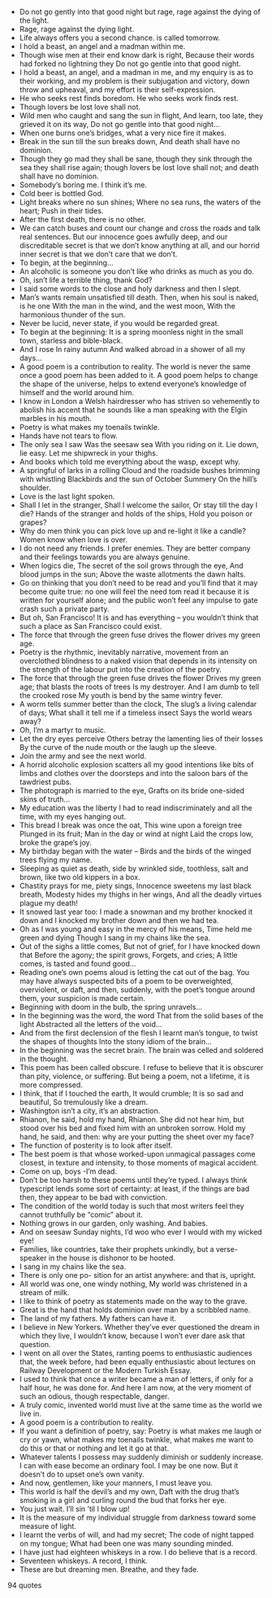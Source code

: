  - Do not go gently into that good night but rage, rage against the dying of the light.
 - Rage, rage against the dying light.
 - Life always offers you a second chance. is called tomorrow.
 - I hold a beast, an angel and a madman within me.
 - Though wise men at their end know dark is right, Because their words had forked no lightning they Do not go gentle into that good night.
 - I hold a beast, an angel, and a madman in me, and my enquiry is as to their working, and my problem is their subjugation and victory, down throw and upheaval, and my effort is their self-expression.
 - He who seeks rest finds boredom. He who seeks work finds rest.
 - Though lovers be lost love shall not.
 - Wild men who caught and sang the sun in flight, And learn, too late, they grieved it on its way, Do not go gentle into that good night...
 - When one burns one’s bridges, what a very nice fire it makes.
 - Break in the sun till the sun breaks down, And death shall have no dominion.
 - Though they go mad they shall be sane, though they sink through the sea they shall rise again; though lovers be lost love shall not; and death shall have no dominion.
 - Somebody’s boring me. I think it’s me.
 - Cold beer is bottled God.
 - Light breaks where no sun shines; Where no sea runs, the waters of the heart; Push in their tides.
 - After the first death, there is no other.
 - We can catch buses and count our change and cross the roads and talk real sentences. But our innocence goes awfully deep, and our discreditable secret is that we don’t know anything at all, and our horrid inner secret is that we don’t care that we don’t.
 - To begin, at the beginning...
 - An alcoholic is someone you don’t like who drinks as much as you do.
 - Oh, isn’t life a terrible thing, thank God?
 - I said some words to the close and holy darkness and then I slept.
 - Man’s wants remain unsatisfied till death. Then, when his soul is naked, is he one With the man in the wind, and the west moon, With the harmonious thunder of the sun.
 - Never be lucid, never state, if you would be regarded great.
 - To begin at the beginning: It is a spring moonless night in the small town, starless and bible-black.
 - And I rose In rainy autumn And walked abroad in a shower of all my days...
 - A good poem is a contribution to reality. The world is never the same once a good poem has been added to it. A good poem helps to change the shape of the universe, helps to extend everyone’s knowledge of himself and the world around him.
 - I know in London a Welsh hairdresser who has striven so vehemently to abolish his accent that he sounds like a man speaking with the Elgin marbles in his mouth.
 - Poetry is what makes my toenails twinkle.
 - Hands have not tears to flow.
 - The only sea I saw Was the seesaw sea With you riding on it. Lie down, lie easy. Let me shipwreck in your thighs.
 - And books which told me everything about the wasp, except why.
 - A springful of larks in a rolling Cloud and the roadside bushes brimming with whistling Blackbirds and the sun of October Summery On the hill’s shoulder.
 - Love is the last light spoken.
 - Shall I let in the stranger, Shall I welcome the sailor, Or stay till the day I die? Hands of the stranger and holds of the ships, Hold you poison or grapes?
 - Why do men think you can pick love up and re-light it like a candle? Women know when love is over.
 - I do not need any friends. I prefer enemies. They are better company and their feelings towards you are always genuine.
 - When logics die, The secret of the soil grows through the eye, And blood jumps in the sun; Above the waste allotments the dawn halts.
 - Go on thinking that you don’t need to be read and you’ll find that it may become quite true: no one will feel the need tom read it because it is written for yourself alone; and the public won’t feel any impulse to gate crash such a private party.
 - But oh, San Francisco! It is and has everything – you wouldn’t think that such a place as San Francisco could exist.
 - The force that through the green fuse drives the flower drives my green age.
 - Poetry is the rhythmic, inevitably narrative, movement from an overclothed blindness to a naked vision that depends in its intensity on the strength of the labour put into the creation of the poetry.
 - The force that through the green fuse drives the flower Drives my green age; that blasts the roots of trees Is my destroyer. And I am dumb to tell the crooked rose My youth is bend by the same wintry fever.
 - A worm tells summer better than the clock, The slug’s a living calendar of days; What shall it tell me if a timeless insect Says the world wears away?
 - Oh, I’m a martyr to music.
 - Let the dry eyes perceive Others betray the lamenting lies of their losses By the curve of the nude mouth or the laugh up the sleeve.
 - Join the army and see the next world.
 - A horrid alcoholic explosion scatters all my good intentions like bits of limbs and clothes over the doorsteps and into the saloon bars of the tawdriest pubs.
 - The photograph is married to the eye, Grafts on its bride one-sided skins of truth...
 - My education was the liberty I had to read indiscriminately and all the time, with my eyes hanging out.
 - This bread I break was once the oat, This wine upon a foreign tree Plunged in its fruit; Man in the day or wind at night Laid the crops low, broke the grape’s joy.
 - My birthday began with the water – Birds and the birds of the winged trees flying my name.
 - Sleeping as quiet as death, side by wrinkled side, toothless, salt and brown, like two old kippers in a box.
 - Chastity prays for me, piety sings, Innocence sweetens my last black breath, Modesty hides my thighs in her wings, And all the deadly virtues plague my death!
 - It snowed last year too: I made a snowman and my brother knocked it down and I knocked my brother down and then we had tea.
 - Oh as I was young and easy in the mercy of his means, Time held me green and dying Though I sang in my chains like the sea.
 - Out of the sighs a little comes, But not of grief, for I have knocked down that Before the agony; the spirit grows, Forgets, and cries; A little comes, is tasted and found good...
 - Reading one’s own poems aloud is letting the cat out of the bag. You may have always suspected bits of a poem to be overweighted, overviolent, or daft, and then, suddenly, with the poet’s tongue around them, your suspicion is made certain.
 - Beginning with doom in the bulb, the spring unravels...
 - In the beginning was the word, the word That from the solid bases of the light Abstracted all the letters of the void...
 - And from the first declension of the flesh I learnt man’s tongue, to twist the shapes of thoughts Into the stony idiom of the brain...
 - In the beginning was the secret brain. The brain was celled and soldered in the thought.
 - This poem has been called obscure. I refuse to believe that it is obscurer than pity, violence, or suffering. But being a poem, not a lifetime, it is more compressed.
 - I think, that if I touched the earth, It would crumble; It is so sad and beautiful, So tremulously like a dream.
 - Washington isn’t a city, it’s an abstraction.
 - Rhianon, he said, hold my hand, Rhianon. She did not hear him, but stood over his bed and fixed him with an unbroken sorrow. Hold my hand, he said, and then: why are your putting the sheet over my face?
 - The function of posterity is to look after itself.
 - The best poem is that whose worked-upon unmagical passages come closest, in texture and intensity, to those moments of magical accident.
 - Come on up, boys -I’m dead.
 - Don’t be too harsh to these poems until they’re typed. I always think typescript lends some sort of certainty: at least, if the things are bad then, they appear to be bad with conviction.
 - The condition of the world today is such that most writers feel they cannot truthfully be “comic” about it.
 - Nothing grows in our garden, only washing. And babies.
 - And on seesaw Sunday nights, I’d woo who ever I would with my wicked eye!
 - Families, like countries, take their prophets unkindly, but a verse-speaker in the house is dishonor to be hooted.
 - I sang in my chains like the sea.
 - There is only one po- sition for an artist anywhere: and that is, upright.
 - All world was one, one windy nothing, My world was christened in a stream of milk.
 - I like to think of poetry as statements made on the way to the grave.
 - Great is the hand that holds dominion over man by a scribbled name.
 - The land of my fathers. My fathers can have it.
 - I believe in New Yorkers. Whether they’ve ever questioned the dream in which they live, I wouldn’t know, because I won’t ever dare ask that question.
 - I went on all over the States, ranting poems to enthusiastic audiences that, the week before, had been equally enthusiastic about lectures on Railway Development or the Modern Turkish Essay.
 - I used to think that once a writer became a man of letters, if only for a half hour, he was done for. And here I am now, at the very moment of such an odious, though respectable, danger.
 - A truly comic, invented world must live at the same time as the world we live in.
 - A good poem is a contribution to reality.
 - If you want a definition of poetry, say: Poetry is what makes me laugh or cry or yawn, what makes my toenails twinkle, what makes me want to do this or that or nothing and let it go at that.
 - Whatever talents I possess may suddenly diminish or suddenly increase. I can with ease become an ordinary fool. I may be one now. But it doesn’t do to upset one’s own vanity.
 - And now, gentlemen, like your manners, I must leave you.
 - This world is half the devil’s and my own, Daft with the drug that’s smoking in a girl and curling round the bud that forks her eye.
 - You just wait. I’ll sin ’til I blow up!
 - It is the measure of my individual struggle from darkness toward some measure of light.
 - I learnt the verbs of will, and had my secret; The code of night tapped on my tongue; What had been one was many sounding minded.
 - I have just had eighteen whiskeys in a row. I do believe that is a record.
 - Seventeen whiskeys. A record, I think.
 - These are but dreaming men. Breathe, and they fade.

94 quotes